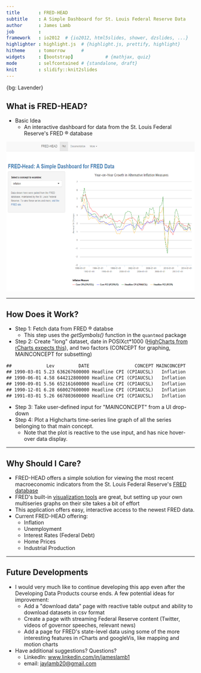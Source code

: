 ```yaml
---
title       : FRED-HEAD
subtitle    : A Simple Dashboard for St. Louis Federal Reserve Data
author      : James Lamb
job         : 
framework   : io2012  # {io2012, html5slides, shower, dzslides, ...}
highlighter : highlight.js  # {highlight.js, prettify, highlight}
hitheme     : tomorrow      # 
widgets     : [bootstrap]            # {mathjax, quiz}
mode        : selfcontained # {standalone, draft}
knit        : slidify::knit2slides
--- 
```


{bg: Lavender}

## What is FRED-HEAD?

- Basic Idea
    - An interactive dashboard for data from the St. Louis Federal Reserve's FRED &#174; database
    
<img src=".\\assets\\img\\screencap1.png" height="400" width="900">

---

## How Does it Work?

- Step 1: Fetch data from FRED &#174; databse
    - This step uses the *getSymbols()* function in the ```quantmod``` package
- Step 2: Create "long" dataset, date in POSIXct*1000 ([HighCharts from rCharts expects this](http://bl.ocks.org/ramnathv/9301903)), and two factors (CONCEPT for graphing, MAINCONCEPT for subsetting)


```
##             Lev         DATE                 CONCEPT MAINCONCEPT
## 1990-03-01 5.23 636267600000 Headline CPI (CPIAUCSL)   Inflation
## 1990-06-01 4.58 644212800000 Headline CPI (CPIAUCSL)   Inflation
## 1990-09-01 5.56 652161600000 Headline CPI (CPIAUCSL)   Inflation
## 1990-12-01 6.28 660027600000 Headline CPI (CPIAUCSL)   Inflation
## 1991-03-01 5.26 667803600000 Headline CPI (CPIAUCSL)   Inflation
```
- Step 3: Take user-defined input for "MAINCONCEPT" from a UI drop-down
- Step 4: Plot a Highcharts time-series line graph of all the series belonging to that main concept.
    - Note that the plot is reactive to the use input, and has nice hover-over data display.

--- 

## Why Should I Care?

- FRED-HEAD offers a simple solution for viewing the most recent macroeconomic indicators from the St. Louis Federal Reserve's [FRED database](http://research.stlouisfed.org/)
- FRED's built-in [visualization tools](http://research.stlouisfed.org/fred2/graph/?utm_source=research&utm_medium=website&utm_campaign=data-tools) are great, but setting up your own multiseries graphs on their site takes a bit of effort
- This application offers easy, interactive access to the newest FRED data.
- Current FRED-HEAD offering:
    - Inflation
    - Unemployment
    - Interest Rates (Federal Debt)
    - Home Prices
    - Industrial Production
    
--- 

## Future Developments

- I would very much like to continue developing this app even after the Developing Data Products course ends. A few potential ideas for improvement:
    - Add a "download data" page with reactive table output and ability to download datasets in csv format
    - Create a page with streaming Federal Reserve content (Twitter, videos of governor speeches, relevant news)
    - Add a page for FRED's state-level data using some of the more interesting features in rCharts and googleVis, like mapping and motion charts
- Have additional suggestions? Questions?
    - LinkedIn: www.linkedin.com/in/jameslamb1
    - email: jaylamb20@gmail.com
